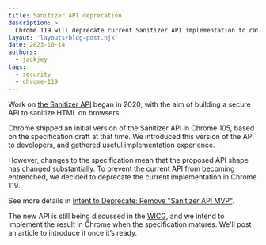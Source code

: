 ```yaml
---
title: Sanitizer API deprecation
description: >
  Chrome 119 will deprecate current Sanitizer API implementation to catch up with future specification updates.
layout: 'layouts/blog-post.njk'
date: 2023-10-14
authors:
  - jackjey
tags:
  - security
  - chrome-119
---
```


Work on [the Sanitizer API](https://github.com/WICG/sanitizer-api) began in 2020, with the aim of building a secure API to sanitize HTML on browsers.

Chrome shipped an initial version of the Sanitizer API in Chrome 105, based on the specification draft at that time. We introduced this version of the API to developers, and gathered useful implementation experience. 

However, changes to the specification mean that the proposed API shape has changed substantially. To prevent the current API from becoming entrenched, we decided to deprecate the current implementation in Chrome 119.

See more details in [Intent to Deprecate: Remove "Sanitizer API MVP"](https://groups.google.com/a/chromium.org/g/blink-dev/c/PNTt4oFXt8c/m/C1bS0ityBAAJ).

The new API is still being discussed in the [WICG](https://github.com/WICG/sanitizer-api/), and we intend to implement the result in Chrome when the specification matures. We'll post an article to introduce it once it’s ready.
